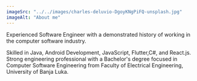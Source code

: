 ```yaml
---
imageSrc: "../../images/charles-deluvio-DgoyKNgPiFQ-unsplash.jpg"
imageAlt: "About me"
---
```

Experienced Software Engineer with a demonstrated history of working in the computer software industry.

Skilled in Java, Android Development, JavaScript, Flutter,C#, and React.js. Strong engineering professional with a Bachelor's degree focused in Computer Software Engineering from Faculty of Electrical Engineering, University of Banja Luka.
